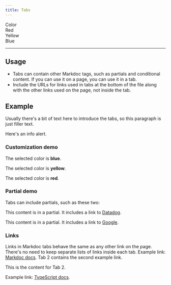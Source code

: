 ```yaml
---
title: Tabs
---
```


<div id="mdoc-selector"><div><div class="mdoc-pref__container"><div class="mdoc-pref__label">Color</div><div class="mdoc-pref__pill " data-pref-id="color" data-option-id="red">Red</div><div class="mdoc-pref__pill " data-pref-id="color" data-option-id="yellow">Yellow</div><div class="mdoc-pref__pill selected" data-pref-id="color" data-option-id="blue">Blue</div></div><hr /></div></div>
<div id="mdoc-content" class="customizable"><article>
  <h2 id="usage">Usage</h2>
  <ul>
    <li>
      Tabs can contain other Markdoc tags, such as partials and conditional
      content. If you can use it on a page, you can use it in a tab.
    </li>
    <li>
      Include the URLs for links used in tabs at the bottom of the file along
      with the other links used on the page, not inside the tab.
    </li>
  </ul>
  <h2 id="example">Example</h2>
  <p>
    Usually there's a bit of text here to introduce the tabs, so this paragraph
    is just filler text.
  </p>
  <div class="code-tabs">
    <ul class="nav nav-tabs d-flex"></ul>
    <div class="tab-content">
      <div
        data-lang="tab-1"
        class="tab-pane fade"
        role="tabpanel"
        title="Tab 1"
      >
        <div class="alert alert-info"><p>Here's an info alert.</p></div>
        <h3 id="customization-demo">Customization demo</h3>
        <div class="mdoc__toggleable" data-if="0">
          <p>The selected color is <strong>blue</strong>.</p>
        </div>
        <div class="mdoc__toggleable mdoc__hidden" data-if="1">
          <p>The selected color is <strong>yellow</strong>.</p>
        </div>
        <div class="mdoc__toggleable mdoc__hidden" data-if="2">
          <p>The selected color is <strong>red</strong>.</p>
        </div>
        <h3 id="partial-demo">Partial demo</h3>
        <p>Tabs can include partials, such as these two:</p>
        <p>
          This content is in a partial. It includes a link to
          <a href="https://www.datadoghq.com">Datadog</a>.
        </p>
        <p>
          This content is in a partial. It includes a link to
          <a href="https://www.google.com">Google</a>.
        </p>
        <h3 id="links">Links</h3>
        <p>
          Links in Markdoc tabs behave the same as any other link on the page.
          There's no need to keep separate lists of links inside each tab.
          Example link: <a href="https://markdoc.dev/docs">Markdoc docs</a>. Tab
          2 contains the second example link.
        </p>
      </div>
      <div
        data-lang="tab-2"
        class="tab-pane fade"
        role="tabpanel"
        title="Tab 2"
      >
        <p>This is the content for Tab 2.</p>
        <p>
          Example link:
          <a href="https://www.typescriptlang.org/docs">TypeScript docs</a>.
        </p>
      </div>
    </div>
  </div>
</article>
</div>
<div x-init='    const initPage = () => {   clientRenderer.initialize({    pagePrefsConfig: [{"n":"Color","i":"color","o":"primary_color_options"}],    prefOptionsConfig: {"primary_color_options":[{"n":"Red","i":"red"},{"n":"Yellow","i":"yellow"},{"n":"Blue","d":true,"i":"blue"}]},    selectedValsByPrefId: {"color":"blue"},    ifFunctionsByRef: {"0":{"m":"F","n":"e","p":{"0":{"m":"V","p":["color"],"v":"blue"},"1":"blue"},"v":true,"r":"0"},"1":{"m":"F","n":"e","p":{"0":{"m":"V","p":["color"],"v":"blue"},"1":"yellow"},"v":false,"r":"1"},"2":{"m":"F","n":"e","p":{"0":{"m":"V","p":["color"],"v":"blue"},"1":"red"},"v":false,"r":"2"}}  });};    if (document.readyState === "complete" || document.readyState === "interactive") {      setTimeout(initPage, 1);    } else {      document.addEventListener("DOMContentLoaded", initPage);    }  '></div>

